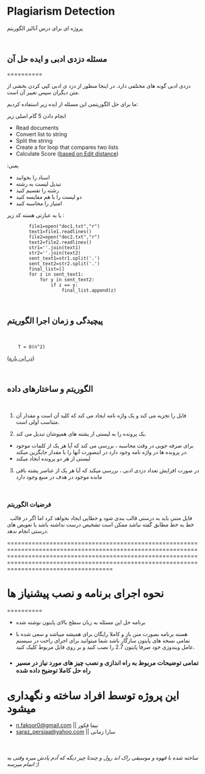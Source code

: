 # Plagiarism Detection
 پروژه ای برای درس آنالیز الگوریتم

&nbsp;

## مسئله دزدی ادبی و ایده حل آن
==========
&nbsp;

دزدی ادبی گونه های مختلفی دارد. در اینجا منظور از دزد ی ادبی کپی کردن بخشی از متن دیگران سپس تغییر آن است.

ما برای حل الگوریتمی این مسئله از ایده زیر استفاده کردیم:


 انجام دادن 5 گام اصلی زیر

- Read documents
- Convert list to string
- Split the string
- Create a for loop that compares two lists
- Calculate Score ([based on Edit distance](https://en.wikipedia.org/wiki/Edit_distance))

:یعنی
- اسناد را بخوانید
- تبدیل لیست به رشته
- رشته را تقسیم کنید
- دو لیست را با هم مقایسه کنید
- امتیاز را محاسبه کنید

یا به عبارتی هسته کد زیر :


            file1=open("doc1.txt","r")
            text1=file1.readlines()
            file2=open("doc2.txt","r")
            text2=file2.readlines()
            str1=''.join(text1)
            str2=''.join(text2)
            sent_text1=str1.split('.')
            sent_text2=str2.split('.')
            final_list=[]
            for z in sent_text1:
                for y in sent_text2:
                    if z == y:
                        final_list.append(z)

&nbsp;
## پیچیدگی و زمان اجرا الگوریتم
&nbsp;

        T = O(n^2)

([در این باره](https://en.wikipedia.org/wiki/Big_O_notation))

&nbsp;
## الگوریتم و ساختارهای داده
&nbsp;

1. فایل را تجزیه می کند و یک واژه نامه ایجاد می کند که کلید آن  است و مقدار آن متناسب اولی است.

2. یک پرونده را به لیستی از پشته های همپوشان تبدیل می کند.
- برای صرفه جویی در وقت محاسبه ، بررسی می کند که آیا هر یک از کلمات موجود در پرونده ها در واژه نامه وجود دارد در اینصورت آنها را با مقدار جایگزین میکند.    
- لیستی از هر دو پرونده ایجاد میکند
3. در صورت افزایش تعداد دزدی ادبی ، بررسی میکند که آیا هر یک از عناصر پشته باقی مانده موجود در هدف در منبع وجود دارد

&nbsp;

### فرضیات الگوریتم
&nbsp;
فایل متنی باید به درستی قالب بندی شود و خطایی ایجاد نخواهد کرد اما اگر در قالب خط به خط مطابق گفته نباشد ممکن است تشخیص درست نداشته باشد یا تعویض های درستی انجام ندهد.
&nbsp;

 ======================================================================================================================================================================================================================================================
# نحوه اجرای برنامه و نصب پیشنیاز ها
 ========== 

 - برنامه حل این مسئله به زبان سطح بالای پایتون نوشته شده
 
 - هسته برنامه بصورت متن باز و کاملا رایگان برای همیشه میباشد و سعی شده با تمامی نسخه های پایتون سازگار باشد شما میتوانید برای اجرای راحت در سیستم عامل ویندوزی خود صرفا پایتون 2.7 را نصب کنید و بر روی فایل مربوط کلیک کنید.

- ### تمامی توضیحات مربوط به راه اندازی و نصب چیز های مورد نیاز در مسیر راه حل کاملا توضیح داده شده 

این پروژه توسط افراد ساخته و نگهداری میشود
==========
- n.fakoor0@gmail.com || نیما فکور
- saraz_persiaa@yahoo.com || سارا زمانی

&nbsp;
&nbsp;
&nbsp;
&nbsp;
&nbsp;
&nbsp;
&nbsp;
&nbsp;
&nbsp;
&nbsp;
&nbsp;
&nbsp;
###### ساخته شده با قهوه و موسیقی راک اند رول و چندتا چیز دیگه که آدم یادش میره وقتی به اتمام میرسه ;)
